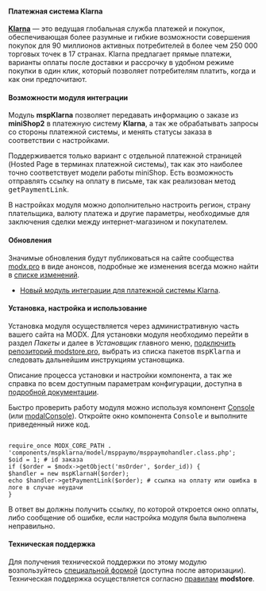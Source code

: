 #### Платежная система Klarna

**[Klarna](https://www.klarna.com/)** — это ведущая глобальная служба платежей и покупок, обеспечивающая более разумные и гибкие возможности совершения покупок для 90 миллионов активных потребителей в более чем 250 000 торговых точек в 17 странах. Klarna предлагает прямые платежи, варианты оплаты после доставки и рассрочку в удобном режиме покупки в один клик, который позволяет потребителям платить, когда и как они предпочитают.

#### Возможности модуля интеграции

Модуль **mspKlarna** позволяет передавать информацию о заказе из **miniShop2** в платежную систему **Klarna**, а так же обрабатывать запросы со стороны платежной системы, и менять статусы заказа в соответствии с настройками.

Поддерживается только вариант с отдельной платежной страницей (Hosted Page в терминах платежной системы), так как это наиболее точно соответствует модели работы miniShop. Есть возможность отправлять ссылку на оплату в письме, так как реализован метод <kbd>getPaymentLink</kbd>.

В настройках модуля можно дополнительно настроить регион, страну плательщика, валюту платежа и другие параметры, необходимые для заключения сделки между интернет-магазином и покупателем.

#### Обновления

Значимые обновления будут публиковаться на сайте сообщества <a href="https://modx.pro/">modx.pro</a> в виде анонсов, подробные же изменения всегда можно найти в <a href="https://modstore.pro/packages/payment-system/mspklarna#tab/changelog">списке изменений</a>.

- <a href="https://modx.pro">Новый модуль интеграции для платежной системы Klarna</a>.

#### Установка, настройка и использование

Установка модуля осуществляется через административную часть вашего сайта на MODX. Для установки модуля необходимо перейти в раздел <em>Пакеты</em> и далее в <em>Установщик</em> главного меню, <a href="https://modstore.pro/info/connection">подключить репозиторий modstore.pro</a>, выбрать из списка пакетов <kbd>mspKlarna</kbd> и следовать дальнейшим инструкциям установщика.

Описание процесса установки и настройки компонента, а так же справка по всем доступным параметрам конфигурации, доступна в <a href="https://docs.modx.pro/komponentyi/minishop2/moduli-oplatyi/mspklarna">подробной документации</a>.

Быстро проверить работу модуля можно используя компонент <a href="https://modx.com/extras/package/console">Console</a> (или <a href="https://modstore.pro/packages/utilities/modalconsole">modalConsole</a>). Откройте окно компонента <kbd>Console</kbd> и выполните приведенный ниже код.

<code>
require_once MODX_CORE_PATH . 'components/mspklarna/model/msppaymo/msppaymohandler.class.php';
$oid = 1; # id заказа
if ($order = $modx->getObject('msOrder', $order_id)) {
$handler = new mspKlarnaH($order);
echo $handler->getPaymentLink($order); # ссылка на оплату или ошибка в логе в случае неудачи
}</code>

В ответ вы должны получить ссылку, по которой откроется окно оплаты, либо сообщение об ошибке, если настройка модуля была выполнена неправильно.

#### Техническая поддержка

Для получения технической поддержки по этому модулю возпользуйтесь <a href="https://modstore.pro/office/support">специальной формой</a> (доступна после авторизации). Техническая поддержка осуществляется согласно <a href="https://modstore.pro/info/rules">правилам</a> <strong>modstore</strong>.
